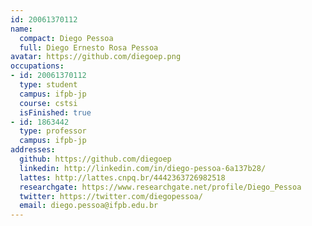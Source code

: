```yaml
---
id: 20061370112
name:
  compact: Diego Pessoa
  full: Diego Ernesto Rosa Pessoa
avatar: https://github.com/diegoep.png
occupations:
- id: 20061370112
  type: student
  campus: ifpb-jp
  course: cstsi
  isFinished: true
- id: 1863442
  type: professor
  campus: ifpb-jp
addresses:
  github: https://github.com/diegoep
  linkedin: http://linkedin.com/in/diego-pessoa-6a137b28/
  lattes: http://lattes.cnpq.br/4442363726982518
  researchgate: https://www.researchgate.net/profile/Diego_Pessoa
  twitter: https://twitter.com/diegopessoa/
  email: diego.pessoa@ifpb.edu.br
---
```

